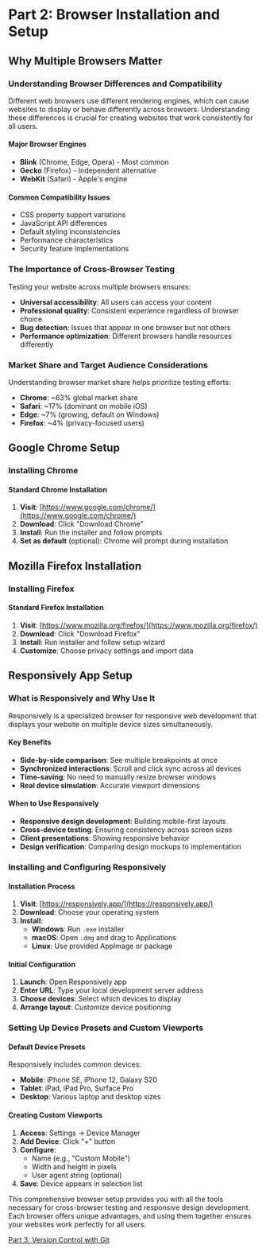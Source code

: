 # Part 2: Browser Installation and Setup

## Why Multiple Browsers Matter

### Understanding Browser Differences and Compatibility

Different web browsers use different rendering engines, which can cause websites to display or behave differently across browsers. Understanding these differences is crucial for creating websites that work consistently for all users.

#### Major Browser Engines
- **Blink** (Chrome, Edge, Opera) - Most common
- **Gecko** (Firefox) - Independent alternative
- **WebKit** (Safari) - Apple's engine

#### Common Compatibility Issues
- CSS property support variations
- JavaScript API differences
- Default styling inconsistencies
- Performance characteristics
- Security feature implementations

### The Importance of Cross-Browser Testing

Testing your website across multiple browsers ensures:
- **Universal accessibility**: All users can access your content
- **Professional quality**: Consistent experience regardless of browser choice
- **Bug detection**: Issues that appear in one browser but not others
- **Performance optimization**: Different browsers handle resources differently

### Market Share and Target Audience Considerations

Understanding browser market share helps prioritize testing efforts:
- **Chrome**: ~63% global market share
- **Safari**: ~17% (dominant on mobile iOS)
- **Edge**: ~7% (growing, default on Windows)
- **Firefox**: ~4% (privacy-focused users)

## Google Chrome Setup

### Installing Chrome

#### Standard Chrome Installation
1. **Visit**: [https://www.google.com/chrome/](https://www.google.com/chrome/)
2. **Download**: Click "Download Chrome"
3. **Install**: Run the installer and follow prompts
4. **Set as default** (optional): Chrome will prompt during installation

## Mozilla Firefox Installation

### Installing Firefox

#### Standard Firefox Installation
1. **Visit**: [https://www.mozilla.org/firefox/](https://www.mozilla.org/firefox/)
2. **Download**: Click "Download Firefox"
3. **Install**: Run installer and follow setup wizard
4. **Customize**: Choose privacy settings and import data

## Responsively App Setup

### What is Responsively and Why Use It

Responsively is a specialized browser for responsive web development that displays your website on multiple device sizes simultaneously.

#### Key Benefits
- **Side-by-side comparison**: See multiple breakpoints at once
- **Synchronized interactions**: Scroll and click sync across all devices
- **Time-saving**: No need to manually resize browser windows
- **Real device simulation**: Accurate viewport dimensions

#### When to Use Responsively
- **Responsive design development**: Building mobile-first layouts
- **Cross-device testing**: Ensuring consistency across screen sizes
- **Client presentations**: Showing responsive behavior
- **Design verification**: Comparing design mockups to implementation

### Installing and Configuring Responsively

#### Installation Process
1. **Visit**: [https://responsively.app/](https://responsively.app/)
2. **Download**: Choose your operating system
3. **Install**: 
   - **Windows**: Run `.exe` installer
   - **macOS**: Open `.dmg` and drag to Applications
   - **Linux**: Use provided AppImage or package

#### Initial Configuration
1. **Launch**: Open Responsively app
2. **Enter URL**: Type your local development server address
3. **Choose devices**: Select which devices to display
4. **Arrange layout**: Customize device positioning

### Setting Up Device Presets and Custom Viewports

#### Default Device Presets
Responsively includes common devices:
- **Mobile**: iPhone SE, iPhone 12, Galaxy S20
- **Tablet**: iPad, iPad Pro, Surface Pro
- **Desktop**: Various laptop and desktop sizes

#### Creating Custom Viewports
1. **Access**: Settings → Device Manager
2. **Add Device**: Click "+" button
3. **Configure**:
   - Name (e.g., "Custom Mobile")
   - Width and height in pixels
   - User agent string (optional)
4. **Save**: Device appears in selection list

This comprehensive browser setup provides you with all the tools necessary for cross-browser testing and responsive design development. Each browser offers unique advantages, and using them together ensures your websites work perfectly for all users.

[Part 3: Version Control with Git](3_version-control-with-git)